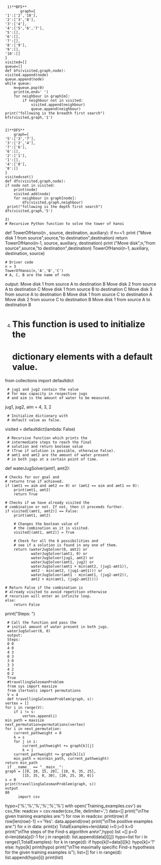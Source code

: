      1)**BFS**
           graph={
    '1':['2','10'],
    '2':['3','8'],
    '3':['4'],
    '4':['5','6','7'],
    '5':[],
    '6':[],
    '7':[], 
    '8':['9'], 
    '9':[],
    '10':[]    
    }
    visited=[]
    queue=[]
    def bfs(visited,graph,node):
    visited.append(node)
    queue.append(node)
    while queue:
        m=queue.pop(0)
        print(m,end=' ')
        for neighbour in graph[m]:
            if neighbour not in visited:
                visited.append(neighbour)
                queue.append(neighbour)
    print("following is the breadth first search")
    bfs(visited,graph,'1')
         
         
    2)**DFS**       
        graph={
    '5':['3','7'],
    '3':['2','4'],
    '7':['6'],
    '6':[],
    '2':['1'],
    '1':[],
    '4':['8'], 
    '8':[]    
    }
    visited=set()
    def dfs(visited,graph,node):
    if node not in visited:
        print(node)
        visited.add(node)
        for neighbour in graph[node]:
            dfs(visited,graph,neighbour)
     print("following is the depth first search")
    dfs(visited,graph,'5')
    
    3)
    # Recursive Python function to solve the tower of hanoi
def TowerOfHanoi(n , source, destination, auxiliary):
    if n==1:
        print ("Move disk 1 from source",source,"to destination",destination)
        return
    TowerOfHanoi(n-1, source, auxiliary, destination)
    print ("Move disk",n,"from source",source,"to destination",destination)
    TowerOfHanoi(n-1, auxiliary, destination, source)
         
    # Driver code
    n = 3
    TowerOfHanoi(n,'A','B','C')
    # A, C, B are the name of rods
 output:
 Move disk 1 from source A to destination B
Move disk 2 from source A to destination C
Move disk 1 from source B to destination C
Move disk 3 from source A to destination B
Move disk 1 from source C to destination A
Move disk 2 from source C to destination B
Move disk 1 from source A to destination B

4)
     # This function is used to initialize the 
     # dictionary elements with a default value.
from collections import defaultdict
  
     # jug1 and jug2 contain the value 
     # for max capacity in respective jugs 
     # and aim is the amount of water to be measured. 
jug1, jug2, aim = 4, 3, 2
  
     # Initialize dictionary with 
     # default value as false.
visited = defaultdict(lambda: False)
  
     # Recursive function which prints the 
     # intermediate steps to reach the final 
     # solution and return boolean value 
     # (True if solution is possible, otherwise False).
     # amt1 and amt2 are the amount of water present 
     # in both jugs at a certain point of time.
def waterJugSolver(amt1, amt2): 
  
    # Checks for our goal and 
    # returns true if achieved.
    if (amt1 == aim and amt2 == 0) or (amt2 == aim and amt1 == 0):
        print(amt1, amt2)
        return True
      
    # Checks if we have already visited the
    # combination or not. If not, then it proceeds further.
    if visited[(amt1, amt2)] == False:
        print(amt1, amt2)
      
        # Changes the boolean value of
        # the combination as it is visited. 
        visited[(amt1, amt2)] = True
      
        # Check for all the 6 possibilities and 
        # see if a solution is found in any one of them.
        return (waterJugSolver(0, amt2) or
                waterJugSolver(amt1, 0) or
                waterJugSolver(jug1, amt2) or
                waterJugSolver(amt1, jug2) or
                waterJugSolver(amt1 + min(amt2, (jug1-amt1)),
                amt2 - min(amt2, (jug1-amt1))) or
                waterJugSolver(amt1 - min(amt1, (jug2-amt2)),
                amt2 + min(amt1, (jug2-amt2))))
      
    # Return False if the combination is 
    # already visited to avoid repetition otherwise
    # recursion will enter an infinite loop.
    else:
        return False
  
print("Steps: ")
  
     # Call the function and pass the
     # initial amount of water present in both jugs.
     waterJugSolver(0, 0)
     output:
     Steps: 
     0 0
     4 0
     4 3
     0 3
     3 0
     3 3
     4 2
     0 2
     True
     #travellingSalesmanProblem
     from sys import maxsize
     from itertools import permutations
     V = 4
     def travellingSalesmanProblem(graph, s):
    vertex = []
    for i in range(V):
        if i != s:
            vertex.append(i)
    min_path = maxsize
    next_permutation=permutations(vertex)
    for i in next_permutation:
        current_pathweight = 0
        k = s
        for j in i:
            current_pathweight += graph[k][j]
            k = j
        current_pathweight += graph[k][s]
        min_path = min(min_path, current_pathweight)
    return min_path
     if __name__ == "__main__":
    graph = [[0, 10, 15, 20], [10, 0, 35, 25],
            [15, 35, 0, 30], [20, 25, 30, 0]]
    s = 0
    print(travellingSalesmanProblem(graph, s))
    output
    80
          import csv
hypo=['%','%','%','%','%','%']
with open('Training_examples.csv') as csv_file:
    readcsv = csv.reader(csv_file, delimiter=',')
    data=[]
    print("\nThe given training examples are:")
    for row in readcsv:
        print(row)
        if row[len(row)-1] =='Yes':
                  data.append(row)
print("\nThe positive examples are:")
for x in data:
    print(x)
    TotalExamples=len(data)
    i=0
    j=0
    k=0
print("\nThe steps of the Find-s algorithm are\n",hypo)
list =[]
p=0
d=len(data[p])-1
for j in range(d):
    list.append(data[i][j])
    hypo=list
    for i in range(1,TotalExamples):
         for k in range(d):
            if hypo[k]!=data[i][k]:
                hypo[k]='?'
            else:
                hypo[k]
print(hypo)
print("\nThe maximally specific Find-s hypothesis for the given training examples is");
list=[]
for i in range(d):
    list.append(hypo[i])
print(list)



